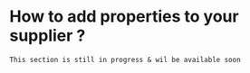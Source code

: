 # How to add properties to your supplier ?

`This section is still in progress & wil be available soon`